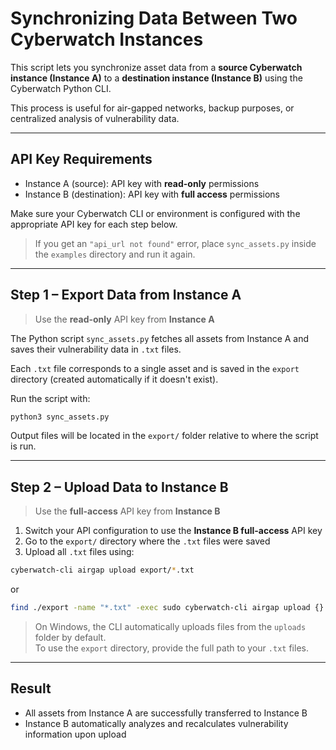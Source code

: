 # Synchronizing Data Between Two Cyberwatch Instances

This script lets you synchronize asset data from a **source Cyberwatch instance (Instance A)** to a **destination instance (Instance B)** using the Cyberwatch Python CLI.

This process is useful for air-gapped networks, backup purposes, or centralized analysis of vulnerability data.

---

## API Key Requirements

- Instance A (source): API key with **read-only** permissions  
- Instance B (destination): API key with **full access** permissions

Make sure your Cyberwatch CLI or environment is configured with the appropriate API key for each step below.

> If you get an `"api_url not found"` error, place `sync_assets.py` inside the `examples` directory and run it again.  

---

## Step 1 – Export Data from Instance A

> Use the **read-only** API key from **Instance A**

The Python script `sync_assets.py` fetches all assets from Instance A and saves their vulnerability data in `.txt` files.

Each `.txt` file corresponds to a single asset and is saved in the `export` directory (created automatically if it doesn't exist).

Run the script with:

```bash
python3 sync_assets.py
```

Output files will be located in the `export/` folder relative to where the script is run.

---

## Step 2 – Upload Data to Instance B

> Use the **full-access** API key from **Instance B**

1. Switch your API configuration to use the **Instance B full-access** API key  
2. Go to the `export/` directory where the `.txt` files were saved  
3. Upload all `.txt` files using:

```bash
cyberwatch-cli airgap upload export/*.txt
```
or
```bash
find ./export -name "*.txt" -exec sudo cyberwatch-cli airgap upload {} \;
```

> On Windows, the CLI automatically uploads files from the `uploads` folder by default.  
> To use the `export` directory, provide the full path to your `.txt` files.

---

## Result

- All assets from Instance A are successfully transferred to Instance B  
- Instance B automatically analyzes and recalculates vulnerability information upon upload

